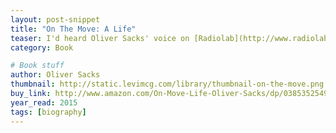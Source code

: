 ```yaml
---
layout: post-snippet
title: "On The Move: A Life"
teaser: I'd heard Oliver Sacks' voice on [Radiolab](http://www.radiolab.org/) for years, not having realize what a wonderful human he was. Rest easy, Dr. Sacks.
category: Book

# Book stuff
author: Oliver Sacks
thumbnail: http://static.levimcg.com/library/thumbnail-on-the-move.png
buy_link: http://www.amazon.com/On-Move-Life-Oliver-Sacks/dp/0385352549
year_read: 2015
tags: [biography]
---
```

